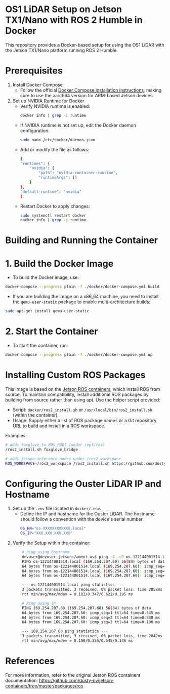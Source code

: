 # OS1 LiDAR Setup on Jetson TX1/Nano with ROS 2 Humble in Docker
This repository provides a Docker-based setup for using the OS1 LiDAR with the Jetson TX1/Nano platform running ROS 2 Humble.

# Prerequisites
1. Install Docker Compose
   - Follow the official [Docker Compose installation instructions](https://docs.docker.com/compose/install/standalone/), making sure to use the aarch64 version for ARM-based Jetson devices.
2. Set up NVIDIA Runtime for Docker
   - Verify NVIDIA runtime is enabled:
        ```bash
        docker info | grep -i runtime
        ```
    - If NVIDIA runtime is not set up, edit the Docker daemon configuration:
        ```bash
        sudo nano /etc/docker/daemon.json
        ```
    - Add or modify the file as follows:
        ```bash
        {
        "runtimes": {
            "nvidia": {
                "path": "nvidia-container-runtime",
                "runtimeArgs": []
            }
        },
        "default-runtime": "nvidia"
        }
        ```
    - Restart Docker to apply changes:
        ```bash
        sudo systemctl restart docker
        docker info | grep -i runtime
        ```

# Building and Running the Container

# 1. Build the Docker Image
- To build the Docker image, use:
```bash
docker-compose --progress plain -f ./docker/docker-compose.yml build
```
- If you are building the image on a x86_64 machine, you need to install the `qemu-user-static` package to enable multi-architecture builds:
```bash
sudo apt-get install qemu-user-static
```

# 2. Start the Container
- To start the container, run:
```bash
docker-compose --progress plain -f ./docker/docker-compose.yml up
```

# Installing Custom ROS Packages
This image is based on the [Jetson ROS containers](https://github.com/dusty-nv/jetson-containers/tree/master/packages/ros), which install ROS from source. To maintain compatibility, install additional ROS packages by building from source rather than using apt. Use the helper script provided:
- Script: `docker/ros2_install.sh` or `/usr/local/bin/ros2_install.sh` (within the container).
- Usage: Supply either a list of ROS package names or a Git repository URL to build and install in a ROS workspace.

Examples:
```bash
# adds foxglove to ROS_ROOT (under /opt/ros)
/ros2_install.sh foxglove_bridge

# adds jetson-inference nodes under /ros2_workspace
ROS_WORKSPACE=/ros2_workspace /ros2_install.sh https://github.com/dusty-nv/ros_deep_learning
```

# Configuring the Ouster LiDAR IP and Hostname
1. Set up the `.env` file located in `docker/.env`.
   - Define the IP and hostname for the Ouster LiDAR. The hostname should follow a convention with the device's serial number.
        ```bash
        OS_HN="os-XXXXXXXXXXXX.local"
        OS_IP="XXX.XXX.XXX.XXX"
        ```
2. Verify the Setup within the container:
    ```bash
        # Ping using hostname
        devuser@devuser-jetson:/ament_ws$ ping -4 -c3 os-122144001514.local
        PING os-122144001514.local (169.254.207.60) 56(84) bytes of data.
        64 bytes from os-122144001514.local (169.254.207.60): icmp_seq=1 ttl=64 time=0.622 ms
        64 bytes from os-122144001514.local (169.254.207.60): icmp_seq=2 ttl=64 time=0.182 ms
        64 bytes from os-122144001514.local (169.254.207.60): icmp_seq=3 ttl=64 time=0.239 ms

        --- os-122144001514.local ping statistics ---
        3 packets transmitted, 3 received, 0% packet loss, time 2052ms
        rtt min/avg/max/mdev = 0.182/0.347/0.622/0.195 ms

        # Ping using IP
        PING 169.254.207.60 (169.254.207.60) 56(84) bytes of data.
        64 bytes from 169.254.207.60: icmp_seq=1 ttl=64 time=0.545 ms
        64 bytes from 169.254.207.60: icmp_seq=2 ttl=64 time=0.330 ms
        64 bytes from 169.254.207.60: icmp_seq=3 ttl=64 time=0.190 ms

        --- 169.254.207.60 ping statistics ---
        3 packets transmitted, 3 received, 0% packet loss, time 2042ms
        rtt min/avg/max/mdev = 0.190/0.355/0.545/0.146 ms
    ```

# References
For more information, refer to the original Jetson ROS containers documentation: https://github.com/dusty-nv/jetson-containers/tree/master/packages/ros
